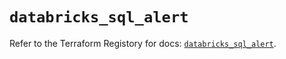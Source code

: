 # `databricks_sql_alert`

Refer to the Terraform Registory for docs: [`databricks_sql_alert`](https://registry.terraform.io/providers/databricks/databricks/1.15.0/docs/resources/sql_alert).
